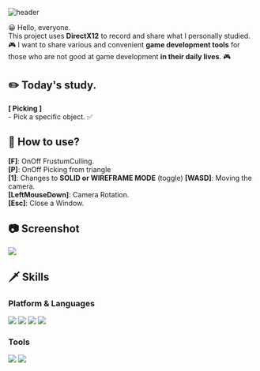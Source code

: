 ![header](https://capsule-render.vercel.app/api?text=DirectX12&fontSize=50&rotate=0&color=38303f&fontColor=ff0099&type=Waving&animation=scaleIn)

😀 Hello, everyone.   
This project uses **DirectX12** to record and share what I personally studied.   
🎮 I want to share various and convenient **game development tools** for those who are not good at game  development **in their daily lives**. 🎮   

## ✏️ Today's study.
**[ Picking ]**    
\- Pick a specific object. ✅   
   
## 🔑 How to use?  
**[F]**: OnOff FrustumCulling.   
**[P]**: OnOff Picking from triangle    
**[1]**: Changes to **SOLID or WIREFRAME MODE** (toggle)
**[WASD]**: Moving the camera.            
**[LeftMouseDown]**: Camera Rotation.   
**[Esc]**: Close a Window.   


## 📷 Screenshot   
![](https://github.com/orangelie/DirectX12Study/blob/main/19.%202022-04-26-2022-05-13%20(Picking)/pictures/pick.png)    

## 🗡️ Skills
### Platform & Languages
<img src="https://img.shields.io/badge/C%2B%2B-9a00e6?style=flat-square&logo=C%2B%2B&logoColor=white"/> <img src="https://img.shields.io/badge/Python-ff9533?style=flat-square&logo=PYTHON&logoColor=white"/>  <img src="https://img.shields.io/badge/Lua-ff03ff?style=flat-square&logo=LUA&logoColor=white"/> <img src="https://img.shields.io/badge/Rust-38303f?style=flat-square&logo=RUST&logoColor=white"/>
### Tools
<img src="https://img.shields.io/badge/Win32API-38303f?style=flat-square&color=white&logo=MICROSOFT&logoColor=f41e48"/> <img src="https://img.shields.io/badge/DirectX-38303f?style=flat-square&color=white&logo=MICROSOFT&logoColor=02afb7"/>

<br></br>